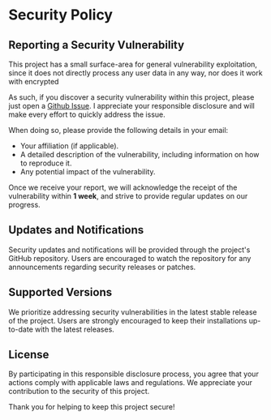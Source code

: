 # Security Policy

## Reporting a Security Vulnerability

This project has a small surface-area for general vulnerability exploitation,
since it does not directly process any user data in any way, nor does it work
with encrypted

As such, if you discover a security vulnerability within this project, please
just open a [Github Issue]. I appreciate your responsible disclosure and will
make every effort to quickly address the issue.

When doing so, please provide the following details in your email:

* Your affiliation (if applicable).
* A detailed description of the vulnerability, including information on how to
  reproduce it.
* Any potential impact of the vulnerability.

Once we receive your report, we will acknowledge the receipt of the
vulnerability within **1 week**, and strive to provide regular updates on our
progress.

[Github Issue]: https://github.com/bitwizeshift/go-github-actions/issues/new

## Updates and Notifications

Security updates and notifications will be provided through the project's
GitHub repository. Users are encouraged to watch the repository for any
announcements regarding security releases or patches.

## Supported Versions

We prioritize addressing security vulnerabilities in the latest stable release
of the project. Users are strongly encouraged to keep their installations
up-to-date with the latest releases.

## License

By participating in this responsible disclosure process, you agree that your
actions comply with applicable laws and regulations. We appreciate your
contribution to the security of this project.

Thank you for helping to keep this project secure!
